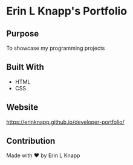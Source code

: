 # Erin L Knapp's Portfolio

## Purpose
To showcase my programming projects

## Built With
* HTML
* CSS

## Website
https://erinknapp.github.io/developer-portfolio/

## Contribution
Made with ❤️ by Erin L Knapp
